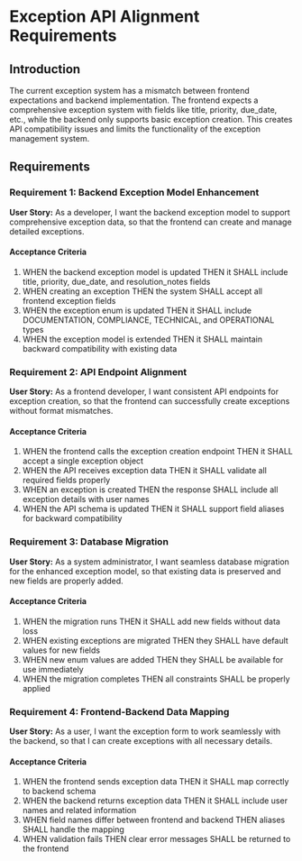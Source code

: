 # Exception API Alignment Requirements

## Introduction

The current exception system has a mismatch between frontend expectations and backend implementation. The frontend expects a comprehensive exception system with fields like title, priority, due_date, etc., while the backend only supports basic exception creation. This creates API compatibility issues and limits the functionality of the exception management system.

## Requirements

### Requirement 1: Backend Exception Model Enhancement

**User Story:** As a developer, I want the backend exception model to support comprehensive exception data, so that the frontend can create and manage detailed exceptions.

#### Acceptance Criteria

1. WHEN the backend exception model is updated THEN it SHALL include title, priority, due_date, and resolution_notes fields
2. WHEN creating an exception THEN the system SHALL accept all frontend exception fields
3. WHEN the exception enum is updated THEN it SHALL include DOCUMENTATION, COMPLIANCE, TECHNICAL, and OPERATIONAL types
4. WHEN the exception model is extended THEN it SHALL maintain backward compatibility with existing data

### Requirement 2: API Endpoint Alignment

**User Story:** As a frontend developer, I want consistent API endpoints for exception creation, so that the frontend can successfully create exceptions without format mismatches.

#### Acceptance Criteria

1. WHEN the frontend calls the exception creation endpoint THEN it SHALL accept a single exception object
2. WHEN the API receives exception data THEN it SHALL validate all required fields properly
3. WHEN an exception is created THEN the response SHALL include all exception details with user names
4. WHEN the API schema is updated THEN it SHALL support field aliases for backward compatibility

### Requirement 3: Database Migration

**User Story:** As a system administrator, I want seamless database migration for the enhanced exception model, so that existing data is preserved and new fields are properly added.

#### Acceptance Criteria

1. WHEN the migration runs THEN it SHALL add new fields without data loss
2. WHEN existing exceptions are migrated THEN they SHALL have default values for new fields
3. WHEN new enum values are added THEN they SHALL be available for use immediately
4. WHEN the migration completes THEN all constraints SHALL be properly applied

### Requirement 4: Frontend-Backend Data Mapping

**User Story:** As a user, I want the exception form to work seamlessly with the backend, so that I can create exceptions with all necessary details.

#### Acceptance Criteria

1. WHEN the frontend sends exception data THEN it SHALL map correctly to backend schema
2. WHEN the backend returns exception data THEN it SHALL include user names and related information
3. WHEN field names differ between frontend and backend THEN aliases SHALL handle the mapping
4. WHEN validation fails THEN clear error messages SHALL be returned to the frontend